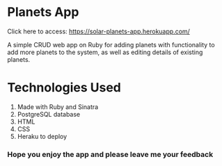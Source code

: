 # Planets App

Click here to access: https://solar-planets-app.herokuapp.com/

A simple CRUD web app on Ruby for adding planets with functionality to add more planets to the system, as well as editing details of existing planets.

# Technologies Used

1. Made with Ruby and Sinatra
2. PostgreSQL database
3. HTML
4. CSS
5. Heraku to deploy

### Hope you enjoy the app and please leave me your feedback
